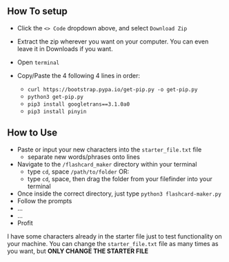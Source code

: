 ## How To setup
- Click the `<> Code` dropdown above, and select `Download Zip`
- Extract the zip wherever you want on your computer. You can even leave it in Downloads if you want.

- Open `terminal`
- Copy/Paste the 4 following 4 lines in order:
    <!-- install pip -->
    - `curl https://bootstrap.pypa.io/get-pip.py -o get-pip.py`
    - `python3 get-pip.py`
    <!-- install dependencies -->
    - `pip3 install googletrans==3.1.0a0`
    - `pip3 install pinyin`

## How to Use
- Paste or input your new characters into the `starter_file.txt` file 
    - separate new words/phrases onto lines
- Navigate to the `/flashcard_maker` directory within your terminal
    - type `cd`, space `/path/to/folder` OR:
    - type `cd`, space, then drag the folder from your filefinder into your terminal
- Once inside the correct directory, just type `python3 flashcard-maker.py`
- Follow the prompts
- ...
- ...
- Profit

I have some characters already in the starter file just to test functionality on your machine. You can change the `starter_file.txt` file as many times as you want, but **ONLY CHANGE THE STARTER FILE**
